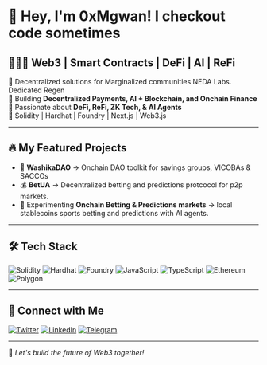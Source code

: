 # 🐉 Hey, I'm 0xMgwan! I checkout code sometimes 

## 👨🏾‍💻 Web3 | Smart Contracts | DeFi | AI | ReFi

🔹 Decentralized solutions for Marginalized communities NEDA Labs. Dedicated Regen  
🔹 Building **Decentralized Payments, AI + Blockchain, and Onchain Finance**  
🔹 Passionate about **DeFi, ReFi, ZK Tech, & AI Agents**  
🔹 Solidity | Hardhat | Foundry | Next.js | Web3.js  

---

## 🔥 My Featured Projects

- 🏦 **WashikaDAO** → Onchain DAO toolkit for savings groups, VICOBAs & SACCOs  
- 💰 **BetUA** → Decentralized betting and predictions protcocol for p2p markets.  
- 🎰 Experimenting **Onchain Betting & Predictions markets** → local stablecoins sports betting and predictions with AI agents.  

---

## 🛠️ Tech Stack  
![Solidity](https://img.shields.io/badge/Solidity-%23363636.svg?style=flat&logo=solidity&logoColor=white)
![Hardhat](https://img.shields.io/badge/Hardhat-%23363636.svg?style=flat&logo=hardhat&logoColor=white)
![Foundry](https://img.shields.io/badge/Foundry-%23363636.svg?style=flat&logo=foundry&logoColor=white)
![JavaScript](https://img.shields.io/badge/JavaScript-%23363636.svg?style=flat&logo=javascript&logoColor=white)
![TypeScript](https://img.shields.io/badge/TypeScript-%23363636.svg?style=flat&logo=typescript&logoColor=white)
![Ethereum](https://img.shields.io/badge/Ethereum-%23363636.svg?style=flat&logo=ethereum&logoColor=white)
![Polygon](https://img.shields.io/badge/Polygon-%23363636.svg?style=flat&logo=polygon&logoColor=white)

---

## 🔗 Connect with Me  
[![Twitter](https://img.shields.io/badge/X-000?style=flat&logo=twitter&logoColor=white)](https://twitter.com/machuche1)
[![LinkedIn](https://img.shields.io/badge/LinkedIn-0077B5?style=flat&logo=linkedin&logoColor=white)](david-machuche-1a9954b7/)
[![Telegram](https://img.shields.io/badge/Telegram-2CA5E0?style=flat&logo=telegram&logoColor=white)](https://t.me/Chuche0x)

---
🚀 *Let's build the future of Web3 together!*
